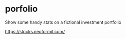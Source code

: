 # porfolio
Show some handy stats on a fictional investment portfolio

https://stocks.neoformit.com/
